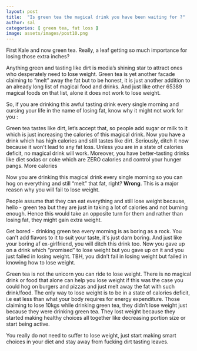 ```yaml
---
layout: post
title:  "Is green tea the magical drink you have been waiting for ?"
author: sal
categories: [ green tea, fat loss ]
image: assets/images/post10.png
---
```




First Kale and now green tea. 
Really, a leaf getting so much importance for losing those extra inches? 

Anything green and tasting like dirt is media’s shining star to attract ones who desperately need to lose weight. Green tea is yet another facade claiming to “melt” away the fat but to be honest, it is just another addition to an already long list of magical food and drinks. And just like other 65389 magical foods on that list, alone it does not work to lose weight.

So, if you are drinking this awful tasting drink every single morning and cursing your life in the name of losing fat, know why it might not work for you : 

Green tea tastes like dirt, let’s accept that, so people add sugar or milk to it which is just increasing the calories of this magical drink. Now you have a drink which has high calories and still tastes like dirt. Seriously, ditch it now because it won't lead to any fat loss. Unless you are in a state of calories deficit, no magical drink will work. Moreover, you have better-tasting drinks like diet sodas or coke which are ZERO calories and control your hunger pangs. 
More calories 

Now you are drinking this magical drink every single morning so you can hog on everything and still “melt” that fat, right? **Wrong**. This is a major reason why you will fail to lose weight. 

People assume that they can eat everything and still lose weight because, hello - green tea but they are just in taking a lot of calories and not burning enough. Hence this would take an opposite turn for them and rather than losing fat, they might gain extra weight. 

Get bored - drinking green tea every morning is as boring as a rock. You can't add flavors to it to suit your taste, it's just darn boring. And just like your boring af ex-girlfriend, you will ditch this drink too. Now you gave up on a drink which “promised” to lose weight but you gave up on it and you just failed in losing weight. TBH, you didn’t fail in losing weight but failed in knowing how to lose weight. 

Green tea is not the unicorn you can ride to lose weight. There is no magical drink or food that alone can help you lose weight if this was the case you could hog on burgers and pizzas and just melt away the fat with such drink/food. The only way to lose weight is to be in a state of calories deficit, i.e eat less than what your body requires for energy expenditure. Those claiming to lose 10kgs while drinking green tea, they didn’t lose weight just because they were drinking green tea. They lost weight because they started making healthy choices all together like decreasing portion size or start being active. 

You really do not need to suffer to lose weight, just start making smart choices in your diet and stay away from fucking dirt tasting leaves. 